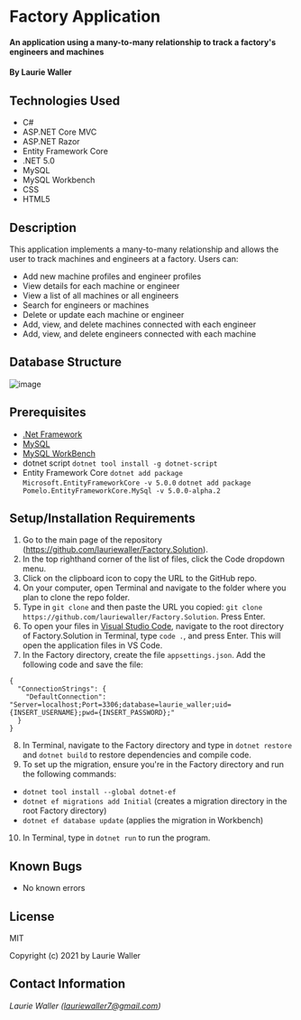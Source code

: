 # Factory Application

#### An application using a many-to-many relationship to track a factory's engineers and machines 

#### By **Laurie Waller**

## Technologies Used

* C#
* ASP.NET Core MVC
* ASP.NET Razor
* Entity Framework Core
* .NET 5.0
* MySQL 
* MySQL Workbench
* CSS
* HTML5

## Description
This application implements a many-to-many relationship and allows the user to track machines and engineers at a factory. Users can:
* Add new machine profiles and engineer profiles
* View details for each machine or engineer 
* View a list of all machines or all engineers
* Search for engineers or machines
* Delete or update each machine or engineer
* Add, view, and delete machines connected with each engineer
* Add, view, and delete engineers connected with each machine

## Database Structure 

![image](https://user-images.githubusercontent.com/57472714/120902302-6f019980-c5f4-11eb-892f-f55aec0df076.png)

## Prerequisites
* [.Net Framework](https://dotnet.microsoft.com/download/dotnet/thank-you/sdk-2.2.106-macos-x64-installer)
* [MySQL](https://dev.mysql.com/downloads/file/?id=484914)
* [MySQL WorkBench](https://dev.mysql.com/downloads/file/?id=484391)
* dotnet script 
  `dotnet tool install -g dotnet-script`
* Entity Framework Core
  `dotnet add package Microsoft.EntityFrameworkCore -v 5.0.0`
  `dotnet add package Pomelo.EntityFrameworkCore.MySql -v 5.0.0-alpha.2`

## Setup/Installation Requirements

  1. Go to the main page of the repository (https://github.com/lauriewaller/Factory.Solution).
  2. In the top righthand corner of the list of files, click the Code dropdown menu.
  3. Click on the clipboard icon to copy the URL to the GitHub repo.
  4. On your computer, open Terminal and navigate to the folder where you plan to clone the repo folder.
  5. Type in `git clone` and then paste the URL you copied: `git clone https://github.com/lauriewaller/Factory.Solution`. Press Enter.
  6. To open your files in [Visual Studio Code](https://code.visualstudio.com/),
  navigate to the root directory of Factory.Solution in Terminal, type `code .`, and press Enter. This will open the application files in VS Code.
  7. In the Factory directory, create the file `appsettings.json`. Add the following code and save the file:

    {
      "ConnectionStrings": {
        "DefaultConnection": "Server=localhost;Port=3306;database=laurie_waller;uid={INSERT_USERNAME};pwd={INSERT_PASSWORD};"
      }
    }
  8. In Terminal, navigate to the Factory directory and type in `dotnet restore` and `dotnet build` to restore dependencies and compile code.
  9. To set up the migration, ensure you're in the Factory directory and run the following commands:
  
  * `dotnet tool install --global dotnet-ef`
  * `dotnet ef migrations add Initial` (creates a migration directory in the root Factory directory)
  * `dotnet ef database update` (applies the migration in Workbench)
 
  10. In Terminal, type in `dotnet run` to run the program. 


## Known Bugs

* No known errors

## License

MIT

Copyright (c) 2021 by Laurie Waller

## Contact Information

_Laurie Waller (lauriewaller7@gmail.com)_
